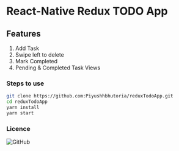 # React-Native Redux TODO App

## Features

1. Add Task
2. Swipe left to delete
3. Mark Completed
4. Pending & Completed Task Views

### Steps to use

```bash
git clone https://github.com:Piyushhbhutoria/reduxTodoApp.git
cd reduxTodoApp
yarn install
yarn start
```

### Licence

![GitHub](https://img.shields.io/github/license/Piyushhbhutoria/reduxTodoApp?style=for-the-badge)
